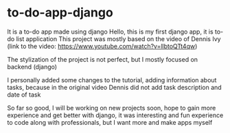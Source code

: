 # to-do-app-django
It is a to-do app made using django
Hello, this is my first django app, it is to-do list application
This project was mostly based on the video of Dennis Ivy (link to the video: https://www.youtube.com/watch?v=llbtoQTt4qw)

The stylization of the project is not perfect, but I mostly focused on backend (django)

I personally added some changes to the tutorial, adding information about tasks, because in the original video Dennis did not add task description and date of task


So far so good, I will be working on new projects soon, hope to gain more experience and get better with django, it was interesting and fun experience to code along with professionals, but I want more and make apps myself

